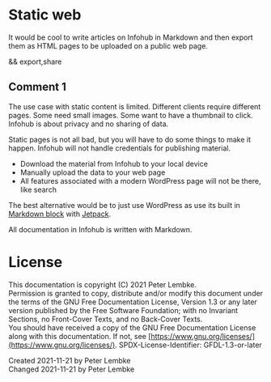 # Static web
It would be cool to write articles on Infohub in Markdown and then export them as HTML pages to be uploaded on a public web page.

&& export,share

## Comment 1
The use case with static content is limited.
Different clients require different pages. Some need small images. Some want to have a thumbnail to click.
Infohub is about privacy and no sharing of data.

Static pages is not all bad, but you will have to do some things to make it happen.
Infohub will not handle credentials for publishing material.

* Download the material from Infohub to your local device
* Manually upload the data to your web page
* All features associated with a modern WordPress page will not be there, like search

The best alternative would be to just use WordPress as use its built in [Markdown block](https://wordpress.com/support/wordpress-editor/blocks/markdown-block/) with [Jetpack](https://wpengine.co.uk/resources/using-markdown-wordpress/).

All documentation in Infohub is written with Markdown.

# License
This documentation is copyright (C) 2021 Peter Lembke.  
Permission is granted to copy, distribute and/or modify this document under the terms of the GNU Free Documentation License, Version 1.3 or any later version published by the Free Software Foundation; with no Invariant Sections, no Front-Cover Texts, and no Back-Cover Texts.  
You should have received a copy of the GNU Free Documentation License along with this documentation. If not, see [https://www.gnu.org/licenses/](https://www.gnu.org/licenses/).  SPDX-License-Identifier: GFDL-1.3-or-later

Created 2021-11-21 by Peter Lembke  
Changed 2021-11-21 by Peter Lembke  
